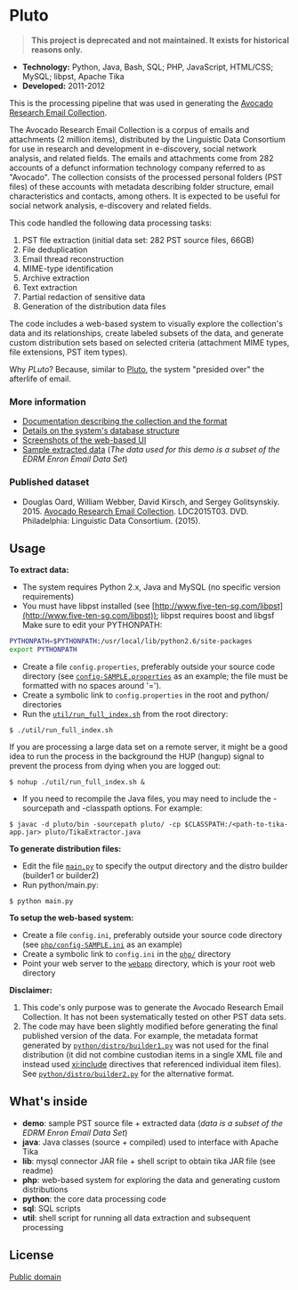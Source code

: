 # Pluto


> **This project is deprecated and not maintained. It exists for historical reasons only.**

* **Technology:** Python, Java, Bash, SQL; PHP, JavaScript, HTML/CSS; MySQL; libpst, Apache Tika
* **Developed:** 2011-2012

This is the processing pipeline that was used in generating the [Avocado Research Email
Collection](https://catalog.ldc.upenn.edu/ldc2015t03). 



The Avocado Research Email Collection is a corpus of emails and attachments (2 million items),
distributed by the Linguistic Data Consortium for use in research and development in e-discovery,
social network analysis, and related fields. The emails and attachments come from 282 accounts of a
defunct information technology company referred to as "Avocado". The collection consists of the
processed personal folders (PST files) of these accounts with metadata describing folder structure,
email characteristics and contacts, among others. It is expected to be useful for social network
analysis, e-discovery and related fields.


This code handled the following data processing tasks:
1. PST file extraction (initial data set: 282 PST source files, 66GB)
1. File deduplication
1. Email thread reconstruction
1. MIME-type identification
1. Archive extraction
1. Text extraction
1. Partial redaction of sensitive data
1. Generation of the distribution data files

The code includes a web-based system to visually explore the collection's data and its
relationships, create labeled subsets of the data, and generate custom distribution sets based on
selected criteria (attachment MIME types, file extensions, PST item types).

Why *PLuto*? Because, similar to 
<a href="https://en.wikipedia.org/wiki/Pluto_(mythology)">Pluto</a>, the system "presided over" the
afterlife of email. 

### More information 

* [Documentation describing the collection and the format](https://catalog.ldc.upenn.edu/docs/LDC2015T03/README.txt)
* [Details on the system's database structure](sql/)
* [Screenshots of the web-based UI](http://icode4.fun/projects/avocado)
* [Sample extracted data](demo/) (*The data used for this demo is a subset of the EDRM Enron Email Data Set*)

### Published dataset
* Douglas Oard, William Webber, David Kirsch, and Sergey Golitsynskiy. 2015. <a href="https://catalog.ldc.upenn.edu/ldc2015t03" target="_blank">Avocado Research Email Collection</a>. LDC2015T03. DVD. Philadelphia: Linguistic Data Consortium. (2015).

## Usage

**To extract data:**
* The system requires Python 2.x, Java and MySQL (no specific version requirements)
* You must have libpst installed (see [http://www.five-ten-sg.com/libpst](http://www.five-ten-sg.com/libpst)); libpst requires boost and libgsf  
  Make sure to edit your PYTHONPATH:
```bash
PYTHONPATH=$PYTHONPATH:/usr/local/lib/python2.6/site-packages
export PYTHONPATH
```
* Create a file `config.properties`, preferably outside your source code directory (see
  [`config-SAMPLE.properties`](config-SAMPLE.properties) as an example; the file must be formatted
  with no spaces around '=').  
* Create a symbolic link to `config.properties` in the root and python/ directories
* Run the [`util/run_full_index.sh`](util/run_full_index.sh) from the root directory:
```
$ ./util/run_full_index.sh
```
If you are processing a large data set on a remote server, it might be a good idea to run the
process in the background the HUP (hangup) signal to prevent the process from dying when you are logged
out:
```
$ nohup ./util/run_full_index.sh &
```
* If you need to recompile the Java files, you may need to include the -sourcepath and -classpath
  options. For example:
```basj
$ javac -d pluto/bin -sourcepath pluto/ -cp $CLASSPATH:/<path-to-tika-app.jar> pluto/TikaExtractor.java
```

**To generate distribution files:**
* Edit the file [`main.py`](python/main.py) to specify the output directory and the distro builder
  (builder1 or builder2)
* Run python/main.py:
```
$ python main.py
```


**To setup the web-based system:**
  * Create a file `config.ini`, preferably outside your source code directory (see [`php/config-SAMPLE.ini`](php/config-SAMPLE.ini) as an example)
  * Create a symbolic link to `config.ini` in the [`php/`](php/) directory
  * Point your web server to the [`webapp`](php/webapp/) directory, which is your root web directory

**Disclaimer:**

1. This code's only purpose was to generate the Avocado Research Email Collection. It has not been
   systematically tested on other PST data sets. 
2. The code may have been slightly modified before generating the final published version of the
   data. For example, the metadata format generated by
   [`python/distro/builder1.py`](python/distro/builder1.py) was not used for the final distribution
   (it did not combine custodian items in a single XML file and instead used <xi:include> directives
   that referenced individual item files).  See 
   [`python/distro/builder2.py`](python/distro/builder2.py) for the alternative format. 

## What's inside


* **demo**: sample PST source file + extracted data (*data is a subset of the EDRM Enron Email Data Set*)
* **java**: Java classes (source + compiled) used to interface with Apache Tika
* **lib**: mysql connector JAR file + shell script to obtain tika JAR file (see readme)
* **php**: web-based system for exploring the data and generating custom distributions 
* **python**: the core data processing code
* **sql**: SQL scripts 
* **util**: shell script for running all data extraction and subsequent processing


## License
[Public domain](LICENSE)
